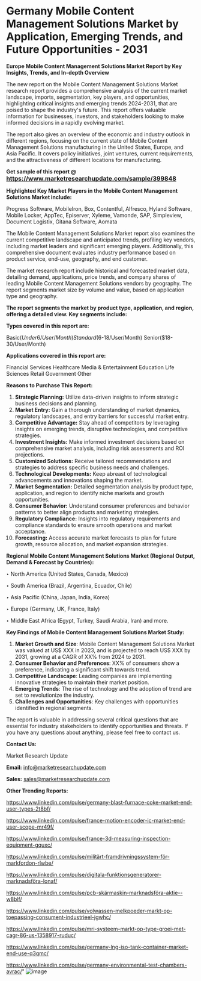 # Germany Mobile Content Management Solutions Market by Application, Emerging Trends, and Future Opportunities - 2031

<strong>Europe Mobile Content Management Solutions Market Report by Key Insights, Trends, and In-depth Overview</strong>

The new report on the Mobile Content Management Solutions Market research report provides a comprehensive analysis of the current market landscape, imports, segmentation, key players, and opportunities, highlighting critical insights and emerging trends 2024-2031,</strong> that are poised to shape the industry's future. This report offers valuable information for businesses, investors, and stakeholders looking to make informed decisions in a rapidly evolving market.

The report also gives an overview of the economic and industry outlook in different regions, focusing on the current state of Mobile Content Management Solutions manufacturing in the United States, Europe, and Asia Pacific. It covers policy initiatives, joint ventures, current requirements, and the attractiveness of different locations for manufacturing.

<strong>Get sample of this report @ <a href=https://www.marketresearchupdate.com/sample/399848><font size=3 color=#0000ff>https://www.marketresearchupdate.com/sample/399848</font></a></strong>

<strong>Highlighted Key Market Players in the Mobile Content Management Solutions Market include:</strong>

Progress Software, MobileIron, Box, Contentful, Alfresco, Hyland Software, Mobile Locker, AppTec, Episerver, Xyleme, Vamonde, SAP, Simpleview, Document Logistix, Gitana Software, Aomata

The Mobile Content Management Solutions Market report also examines the current competitive landscape and anticipated trends, profiling key vendors, including market leaders and significant emerging players. Additionally, this comprehensive document evaluates industry performance based on product service, end-use, geography, and end customer.

The market research report include historical and forecasted market data, detailing demand, applications, price trends, and company shares of leading Mobile Content Management Solutions vendors by geography. The report segments market size by volume and value, based on application type and geography.

<strong>The report segments the market by product type, application, and region, offering a detailed view. Key segments include:</strong>

<strong>Types covered in this report are:</strong>

Basic($Under 6 /User/Month)
Standard($6-18/User/Month)
Senior($18-30/User/Month)

<strong>Applications covered in this report are:</strong>

Financial Services
Healthcare
Media & Entertainment
Education
Life Sciences
Retail
Government
Other

<strong>Reasons to Purchase This Report:</strong>
<ol>
  <li><strong>Strategic Planning:</strong> Utilize data-driven insights to inform strategic business decisions and planning.</li>
  <li><strong>Market Entry:</strong> Gain a thorough understanding of market dynamics, regulatory landscapes, and entry barriers for successful market entry.</li>
  <li><strong>Competitive Advantage:</strong> Stay ahead of competitors by leveraging insights on emerging trends, disruptive technologies, and competitive strategies.</li>
  <li><strong>Investment Insights:</strong> Make informed investment decisions based on comprehensive market analysis, including risk assessments and ROI projections.</li>
  <li><strong>Customized Solutions:</strong> Receive tailored recommendations and strategies to address specific business needs and challenges.</li>
  <li><strong>Technological Developments:</strong> Keep abreast of technological advancements and innovations shaping the market.</li>
  <li><strong>Market Segmentation:</strong> Detailed segmentation analysis by product type, application, and region to identify niche markets and growth opportunities.</li>
  <li><strong>Consumer Behavior:</strong> Understand consumer preferences and behavior patterns to better align products and marketing strategies.</li>
  <li><strong>Regulatory Compliance:</strong> Insights into regulatory requirements and compliance standards to ensure smooth operations and market acceptance.</li>
  <li><strong>Forecasting:</strong> Access accurate market forecasts to plan for future growth, resource allocation, and market expansion strategies.</li>
</ol>

<strong>Regional Mobile Content Management Solutions Market (Regional Output, Demand &amp; Forecast by Countries):</strong>

‣ North America (United States, Canada, Mexico)

‣ South America (Brazil, Argentina, Ecuador, Chile)

‣ Asia Pacific (China, Japan, India, Korea)

‣ Europe (Germany, UK, France, Italy)

‣ Middle East Africa (Egypt, Turkey, Saudi Arabia, Iran) and more.

<strong>Key Findings of Mobile Content Management Solutions Market Study:</strong>
<ol>
  <li><strong>Market Growth and Size</strong>: Mobile Content Management Solutions Market was valued at US$ XXX in 2023, and is projected to reach US$ XXX by 2031, growing at a CAGR of XX% from 2024 to 2031.</li>
  <li><strong>Consumer Behavior and Preferences</strong>: XX% of consumers show a preference, indicating a significant shift towards trend.</li>
  <li><strong>Competitive Landscape</strong>: Leading companies are implementing innovative strategies to maintain their market position.</li>
  <li><strong>Emerging Trends</strong>: The rise of technology and the adoption of trend are set to revolutionize the industry.</li>
  <li><strong>Challenges and Opportunities</strong>: Key challenges with opportunities identified in regional segments.</li>
</ol>

The report is valuable in addressing several critical questions that are essential for industry stakeholders to identify opportunities and threats. If you have any questions about anything, please feel free to contact us.

<strong>Contact Us:</strong>

Market Research Update

<strong>Email:</strong> info@marketresearchupdate.com

<strong>Sales:</strong> sales@marketresearchupdate.com

<strong>Other Trending Reports:</strong>

<a href=https://www.linkedin.com/pulse/germany-blast-furnace-coke-market-end-user-types-2t8bf/>https://www.linkedin.com/pulse/germany-blast-furnace-coke-market-end-user-types-2t8bf/</a>

<a href=https://www.linkedin.com/pulse/france-motion-encoder-ic-market-end-user-scope-mr49f/>https://www.linkedin.com/pulse/france-motion-encoder-ic-market-end-user-scope-mr49f/</a>

<a href=https://www.linkedin.com/pulse/france-3d-measuring-inspection-equipment-gquxc/>https://www.linkedin.com/pulse/france-3d-measuring-inspection-equipment-gquxc/</a>

<a href=https://www.linkedin.com/pulse/militärt-framdrivningssystem-för-markfordon-rlwbe/>https://www.linkedin.com/pulse/militärt-framdrivningssystem-för-markfordon-rlwbe/</a>

<a href=https://www.linkedin.com/pulse/digitala-funktionsgeneratorer-marknadsföra-lonaf/>https://www.linkedin.com/pulse/digitala-funktionsgeneratorer-marknadsföra-lonaf/</a>

<a href=https://www.linkedin.com/pulse/pcb-skärmaskin-marknadsföra-aktie--w8blf/>https://www.linkedin.com/pulse/pcb-skärmaskin-marknadsföra-aktie--w8blf/</a>

<a href=https://www.linkedin.com/pulse/volwassen-melkpoeder-markt-op-toepassing-consument-industrieel-jgwhc/>https://www.linkedin.com/pulse/volwassen-melkpoeder-markt-op-toepassing-consument-industrieel-jgwhc/</a>

<a href=https://www.linkedin.com/pulse/mri-systeem-markt-op-type-groei-met-cagr-86-us-1358917-ruduc/>https://www.linkedin.com/pulse/mri-systeem-markt-op-type-groei-met-cagr-86-us-1358917-ruduc/</a>

<a href=https://www.linkedin.com/pulse/germany-lng-iso-tank-container-market-end-use-q3qmc/>https://www.linkedin.com/pulse/germany-lng-iso-tank-container-market-end-use-q3qmc/</a>

<a href=https://www.linkedin.com/pulse/germany-environmental-test-chambers-avrac/>https://www.linkedin.com/pulse/germany-environmental-test-chambers-avrac/</a>"
![image](https://github.com/user-attachments/assets/37eae9f3-5c85-4aaa-934d-add8dce20226)

